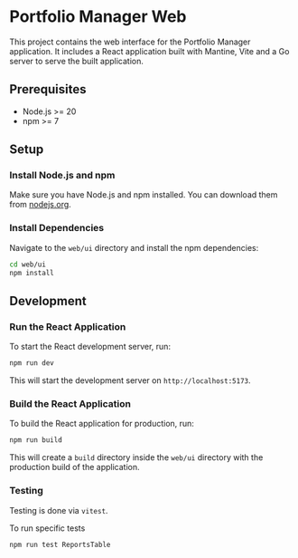 # Portfolio Manager Web

This project contains the web interface for the Portfolio Manager application. It includes a React application built with Mantine, Vite and a Go server to serve the built application.

## Prerequisites

- Node.js >= 20
- npm >= 7

## Setup

### Install Node.js and npm

Make sure you have Node.js and npm installed. You can download them from [nodejs.org](https://nodejs.org/).

### Install Dependencies

Navigate to the `web/ui` directory and install the npm dependencies:

```sh
cd web/ui
npm install
```

## Development

### Run the React Application

To start the React development server, run:

```sh
npm run dev
```

This will start the development server on `http://localhost:5173`.

### Build the React Application

To build the React application for production, run:

```sh
npm run build
```

This will create a `build` directory inside the `web/ui` directory with the production build of the application.

### Testing

Testing is done via `vitest`.

To run specific tests

```sh
npm run test ReportsTable
```
